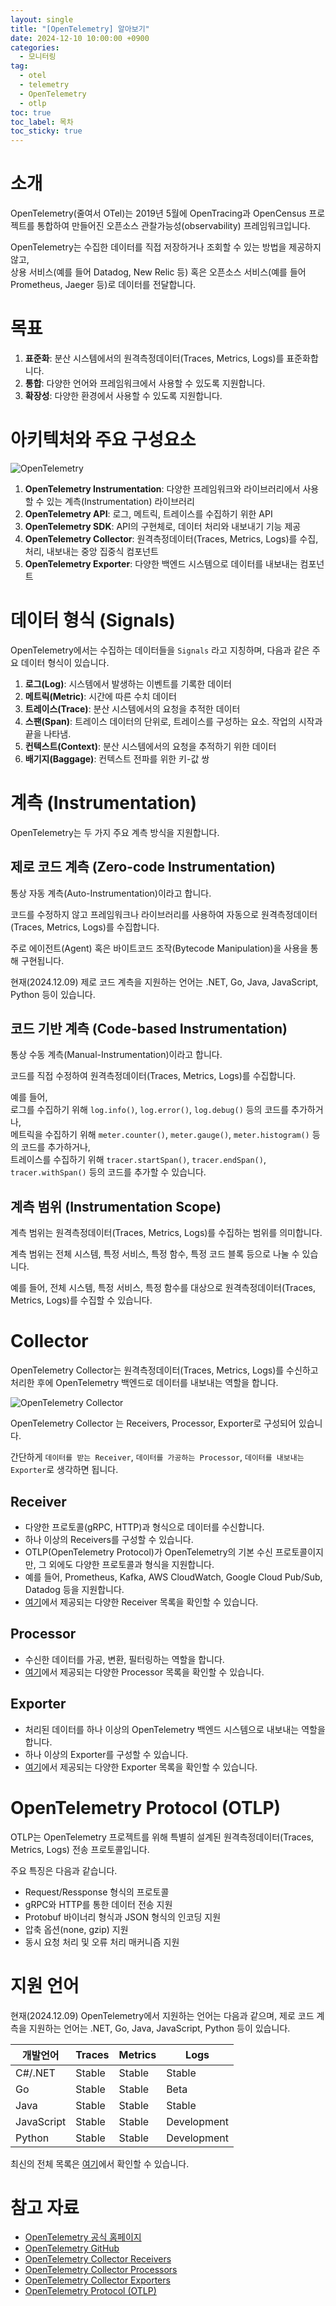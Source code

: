 ```yaml
---
layout: single
title: "[OpenTelemetry] 알아보기"
date: 2024-12-10 10:00:00 +0900
categories: 
  - 모니터링
tag: 
  - otel
  - telemetry
  - OpenTelemetry
  - otlp
toc: true
toc_label: 목차
toc_sticky: true
---
```


# 소개

OpenTelemetry(줄여서 OTel)는 2019년 5월에 OpenTracing과 OpenCensus 프로젝트를 통합하여 만들어진 오픈소스 관찰가능성(observability) 프레임워크입니다. 

OpenTelemetry는 수집한 데이터를 직접 저장하거나 조회할 수 있는 방법을 제공하지 않고, <br> 
상용 서비스(예를 들어 Datadog, New Relic 등) 혹은 오픈소스 서비스(예를 들어 Prometheus, Jaeger 등)로 데이터를 전달합니다.

# 목표

1. **표준화**: 분산 시스템에서의 원격측정데이터(Traces, Metrics, Logs)를 표준화합니다.
2. **통합**: 다양한 언어와 프레임워크에서 사용할 수 있도록 지원합니다.
3. **확장성**: 다양한 환경에서 사용할 수 있도록 지원합니다.

# 아키텍처와 주요 구성요소

![OpenTelemetry](https://opentelemetry.io/img/otel-diagram.svg)

1. **OpenTelemetry Instrumentation**: 다양한 프레임워크와 라이브러리에서 사용할 수 있는 계측(Instrumentation) 라이브러리
2. **OpenTelemetry API**: 로그, 메트릭, 트레이스를 수집하기 위한 API
3. **OpenTelemetry SDK**: API의 구현체로, 데이터 처리와 내보내기 기능 제공
4. **OpenTelemetry Collector**: 원격측정데이터(Traces, Metrics, Logs)를 수집, 처리, 내보내는 중앙 집중식 컴포넌트
5. **OpenTelemetry Exporter**: 다양한 백엔드 시스템으로 데이터를 내보내는 컴포넌트

# 데이터 형식 (Signals)

OpenTelemetry에서는 수집하는 데이터들을 `Signals` 라고 지칭하며, 다음과 같은 주요 데이터 형식이 있습니다.

1. **로그(Log)**: 시스템에서 발생하는 이벤트를 기록한 데이터
2. **메트릭(Metric)**: 시간에 따른 수치 데이터
3. **트레이스(Trace)**: 분산 시스템에서의 요청을 추적한 데이터
4. **스팬(Span)**: 트레이스 데이터의 단위로, 트레이스를 구성하는 요소. 작업의 시작과 끝을 나타냄.
5. **컨텍스트(Context)**: 분산 시스템에서의 요청을 추적하기 위한 데이터
6. **배기지(Baggage)**: 컨텍스트 전파를 위한 키-값 쌍

# 계측 (Instrumentation)

OpenTelemetry는 두 가지 주요 계측 방식을 지원합니다.

## 제로 코드 계측 (Zero-code Instrumentation)

통상 자동 계측(Auto-Instrumentation)이라고 합니다.

코드를 수정하지 않고 프레임워크나 라이브러리를 사용하여 자동으로 원격측정데이터(Traces, Metrics, Logs)를 수집합니다.

주로 에이전트(Agent) 혹은 바이트코드 조작(Bytecode Manipulation)을 사용을 통해 구현됩니다.

현재(2024.12.09) 제로 코드 계측을 지원하는 언어는 .NET, Go, Java, JavaScript, Python 등이 있습니다. 

## 코드 기반 계측 (Code-based Instrumentation)

통상 수동 계측(Manual-Instrumentation)이라고 합니다.

코드를 직접 수정하여 원격측정데이터(Traces, Metrics, Logs)를 수집합니다.

예를 들어, <br>
로그를 수집하기 위해 `log.info()`, `log.error()`, `log.debug()` 등의 코드를 추가하거나, <br> 
메트릭을 수집하기 위해 `meter.counter()`, `meter.gauge()`, `meter.histogram()` 등의 코드를 추가하거나, <br> 
트레이스를 수집하기 위해 `tracer.startSpan()`, `tracer.endSpan()`, `tracer.withSpan()` 등의 코드를 추가할 수 있습니다.

## 계측 범위 (Instrumentation Scope)

계측 범위는 원격측정데이터(Traces, Metrics, Logs)를 수집하는 범위를 의미합니다.

계측 범위는 전체 시스템, 특정 서비스, 특정 함수, 특정 코드 블록 등으로 나눌 수 있습니다.

예를 들어, 전체 시스템, 특정 서비스, 특정 함수를 대상으로 원격측정데이터(Traces, Metrics, Logs)를 수집할 수 있습니다.

# Collector

OpenTelemetry Collector는 원격측정데이터(Traces, Metrics, Logs)를 수신하고 처리한 후에 OpenTelemetry 백엔드로 데이터를 내보내는 역할을 합니다.

![OpenTelemetry Collector](https://imagedelivery.net/xZXo0QFi-1_4Zimer-T0XQ/6e07fd96-5d60-4b3b-bd7b-efae0f38fe00/lg2x)

OpenTelemetry Collector 는 Receivers, Processor, Exporter로 구성되어 있습니다.

간단하게 `데이터를 받는 Receiver`, `데이터를 가공하는 Processor`, `데이터를 내보내는 Exporter`로 생각하면 됩니다.

## Receiver
* 다양한 프로토콜(gRPC, HTTP)과 형식으로 데이터를 수신합니다.
* 하나 이상의 Receivers를 구성할 수 있습니다.
* OTLP(OpenTelemetry Protocol)가 OpenTelemetry의 기본 수신 프로토콜이지만, 그 외에도 다양한 프로토콜과 형식을 지원합니다.
* 예를 들어, Prometheus, Kafka, AWS CloudWatch, Google Cloud Pub/Sub, Datadog 등을 지원합니다.
* [여기](https://github.com/open-telemetry/opentelemetry-collector-contrib/tree/main/receiver)에서 제공되는 다양한 Receiver 목록을 확인할 수 있습니다.

## Processor
* 수신한 데이터를 가공, 변환, 필터링하는 역할을 합니다. 
* [여기](https://github.com/open-telemetry/opentelemetry-collector-contrib/tree/main/processor)에서 제공되는 다양한 Processor 목록을 확인할 수 있습니다.

## Exporter
* 처리된 데이터를 하나 이상의 OpenTelemetry 백엔드 시스템으로 내보내는 역할을 합니다.
* 하나 이상의 Exporter를 구성할 수 있습니다. 
* [여기](https://github.com/open-telemetry/opentelemetry-collector-contrib/tree/main/exporter)에서 제공되는 다양한 Exporter 목록을 확인할 수 있습니다.

# OpenTelemetry Protocol (OTLP)

OTLP는 OpenTelemetry 프로젝트를 위해 특별히 설계된 원격측정데이터(Traces, Metrics, Logs) 전송 프로토콜입니다.

주요 특징은 다음과 같습니다.
* Request/Ressponse 형식의 프로토콜
* gRPC와 HTTP를 통한 데이터 전송 지원
* Protobuf 바이너리 형식과 JSON 형식의 인코딩 지원
* 압축 옵션(none, gzip) 지원
* 동시 요청 처리 및 오류 처리 매커니즘 지원

# 지원 언어

현재(2024.12.09) OpenTelemetry에서 지원하는 언어는 다음과 같으며, 제로 코드 계측을 지원하는 언어는 .NET, Go, Java, JavaScript, Python 등이 있습니다.

| 개발언어 | Traces | Metrics | Logs   |
|---|---|---|--------|
| C#/.NET | Stable | Stable | Stable |
| Go | Stable | Stable | Beta   |
| Java | Stable | Stable | Stable |
| JavaScript | Stable | Stable | Development |
| Python | Stable | Stable | Development |

최신의 전체 목록은 [여기](https://opentelemetry.io/docs/languages/)에서 확인할 수 있습니다.

# 참고 자료

* [OpenTelemetry 공식 홈페이지](https://opentelemetry.io/)
* [OpenTelemetry GitHub](https://github.com/open-telemetry)
* [OpenTelemetry Collector Receivers](https://github.com/open-telemetry/opentelemetry-collector-contrib/tree/main/receiver)
* [OpenTelemetry Collector Processors](https://github.com/open-telemetry/opentelemetry-collector-contrib/tree/main/processor)
* [OpenTelemetry Collector Exporters](https://github.com/open-telemetry/opentelemetry-collector-contrib/tree/main/exporter)
* [OpenTelemetry Protocol (OTLP)](https://github.com/open-telemetry/opentelemetry-proto/tree/main/docs)
